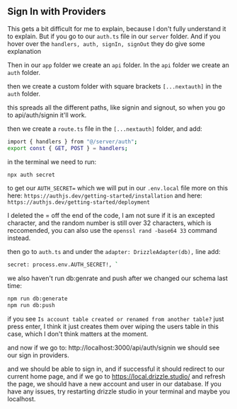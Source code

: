 ## Sign In with Providers

This gets a bit difficult for me to explain, because I don't fully understand it to explain. But if you go to our `auth.ts` file in our `server` folder.
And if you hover over the `handlers, auth, signIn, signOut` they do give some explanation

Then in our `app` folder we create an `api` folder.
In the `api` folder we create an `auth` folder.

then we create a custom folder with square brackets `[...nextauth]` in the `auth` folder.

this spreads all the different paths, like signin and signout, so when you go to api/auth/signin it'll work.

then we create a `route.ts` file in the `[...nextauth]` folder, and add:

```bash
import { handlers } from "@/server/auth";
export const { GET, POST } = handlers;
```

in the terminal we need to run:

```bash
npx auth secret
```

to get our `AUTH_SECRET=` which we will put in our `.env.local` file
more on this here: `https://authjs.dev/getting-started/installation` and here: `https://authjs.dev/getting-started/deployment`

I deleted the = off the end of the code, I am not sure if it is an excepted character, and the random number is still over 32 characters, which is reccomended, you can also use the `openssl rand -base64 33` command instead.

then go to `auth.ts` and under the `adapter: DrizzleAdapter(db),` line add:

```bash
secret: process.env.AUTH_SECRET!, `
```

we also haven't run db:genrate and push after we changed our schema last time:

```bash
npm run db:generate
npm run db:push
```

if you see `Is account table created or renamed from another table?` just press enter, I think it just creates them over wiping the users table in this case, which I don't think matters at the moment.

and now if we go to: http://localhost:3000/api/auth/signin we should see our sign in providers.

and we should be able to sign in, and if successful it should redirect to our current home page, and if we go to https://local.drizzle.studio/ and refresh the page, we should have a new account and user in our database.
If you have any issues, try restarting drizzle studio in your terminal and maybe you localhost.


